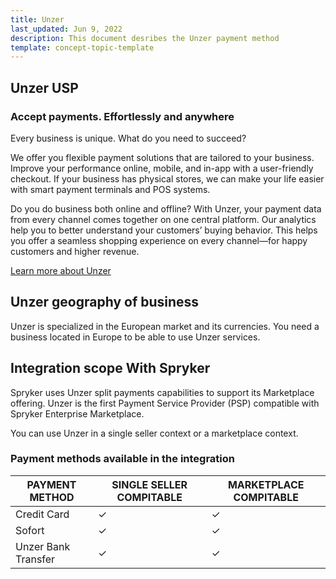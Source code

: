 ```yaml
---
title: Unzer
last_updated: Jun 9, 2022
description: This document desribes the Unzer payment method
template: concept-topic-template
---
```


## Unzer USP

### Accept payments. Effortlessly and anywhere

Every business is unique. What do you need to succeed?

We offer you flexible payment solutions that are tailored to your business. Improve your performance online, mobile, and in-app with a user-friendly checkout. If your business has physical stores, we can make your life easier with smart payment terminals and POS systems.

Do you do business both online and offline? With Unzer, your payment data from every channel comes together on one central platform. Our analytics help you to better understand your customers’ buying behavior. This helps you offer a seamless shopping experience on every channel—for happy customers and higher revenue.

[Learn more about Unzer](https://www.unzer.com)

## Unzer geography of business

Unzer is specialized in the European market and its currencies. You need a business located in Europe to be able to use Unzer services.

## Integration scope With Spryker

Spryker uses Unzer split payments capabilities to support its Marketplace offering. Unzer is the first Payment Service Provider (PSP) compatible with Spryker Enterprise Marketplace.

You can use Unzer in a single seller context or a marketplace context.

### Payment methods available in the integration

| PAYMENT METHOD | SINGLE SELLER COMPITABLE | MARKETPLACE COMPITABLE |
|-|-|-|
| Credit Card | &check; | &check; |
| Sofort | &check; | &check; |
| Unzer Bank Transfer | &check; | &check; |
